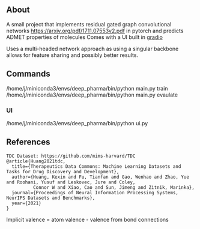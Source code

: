 ## About
A small project that implements residual gated graph convolutional networks https://arxiv.org/pdf/1711.07553v2.pdf in pytorch and predicts ADMET properties of molecules
Comes with a UI built in [gradio](https://gradio.app/docs/)

Uses a multi-headed network approach as using a singular backbone allows for feature sharing and possibly better results.


## Commands
/home/j/miniconda3/envs/deep_pharma/bin/python main.py train 
/home/j/miniconda3/envs/deep_pharma/bin/python main.py evaulate

### UI 
/home/j/miniconda3/envs/deep_pharma/bin/python ui.py 

## References
```
TDC Dataset: https://github.com/mims-harvard/TDC
@article{Huang2021tdc,
  title={Therapeutics Data Commons: Machine Learning Datasets and Tasks for Drug Discovery and Development},
  author={Huang, Kexin and Fu, Tianfan and Gao, Wenhao and Zhao, Yue and Roohani, Yusuf and Leskovec, Jure and Coley, 
          Connor W and Xiao, Cao and Sun, Jimeng and Zitnik, Marinka},
  journal={Proceedings of Neural Information Processing Systems, NeurIPS Datasets and Benchmarks},
  year={2021}
}
```
Implicit valence = atom valence - valence from bond connections
